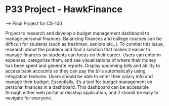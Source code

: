# P33 Project - HawkFinance

--> Final Project for CS-100

Project to research and develop a budget management dashboard to manage personal finances.
Balancing finances and college courses can be difficult for students (such as freshman, seniors etc.,). 
To combat this issue, research about the problem and find a solution that makes it easier to manage finances
so students can focus on their career.
Users can enter in expenses, categorize them, and see visualizations of where their money has
been spent and generate reports. Display upcoming bills and ability to access bank accounts so they can
pay the bills automatically using integration features. Users should be able to enter their salary info and
manage their budget. Essentially, it’s a tool for budget management on personal finances in a dashboard.
This dashboard can be accessible through either web portal or desktop application, and it should be easy
to navigate for everyone.
